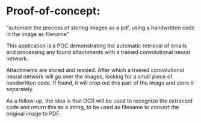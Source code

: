 # Proof-of-concept:
"automate the process of storing images as a pdf, using a handwritten code in the image as filename"

This application is a POC demonstrating the automatic retrieval of emails and processing any found attachments with a trained convolutional neural network.

Attachments are stored and resized. After which a trained convolutional neural network will go over the images, looking for a small piece of handwritten code. If found, it will crop out this part of the image and store it separately.

As a follow-up, the idea is that OCR will be used to recognize the extracted code and return this as a string, to be used as filename to convert the original image to PDF.

